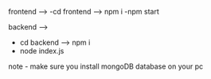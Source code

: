 frontend -->
  -cd frontend --> npm i 
  -npm start

backend -->
 - cd backend --> npm i
 - node index.js
 
 note - make sure you install mongoDB database on your pc